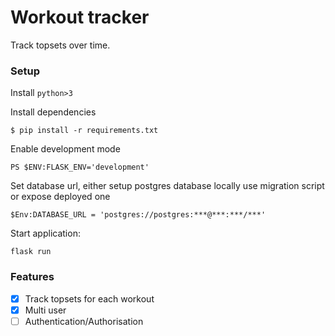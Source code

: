 # Workout tracker

Track topsets over time.

### Setup

Install `python>3`

Install dependencies

```
$ pip install -r requirements.txt
```

Enable development mode

```
PS $ENV:FLASK_ENV='development'
```

Set database url, either setup postgres database locally use migration script or expose deployed one

```
$Env:DATABASE_URL = 'postgres://postgres:***@***:***/***'
```

Start application:

```
flask run
```

### Features

- [x] Track topsets for each workout
- [x] Multi user
- [ ] Authentication/Authorisation
